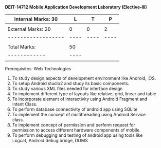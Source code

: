 **DEIT-14712 Mobile Application Development Laboratory (Elective-III)**

| Internal Marks: 30 | L    | T    | P    |
| ------------------ | ---- | ---- | ---- |
|                    |      |      |      |
| External Marks: 20 | 0    | 0    | 2    |
| ------------------ | ---- | ---- | ---- |
|                    |      |      |      |
| Total Marks: | 50   |
| ------------ | ---- |
|              |      |

Prerequisites: Web Technologies

1. To study design aspects of development environment like Android, iOS.
2. To setup Android studio2 and study its basic components.
3. To study various XML files needed for interface design
4. To implement different type of layouts like relative, grid, linear and table
5. To incorporate element of interactivity using Android Fragment and Intent Class.
6. To perform database connectivity of android app using SQLite
7. To implement the concept of multithreading using Android Service class.
8. To implement concept of permission and perform request for permission to access
   different hardware components of mobile.
9. To perform debugging and testing of android app using tools like Logcat, Android debug
   bridge, DDMS